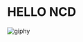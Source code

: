 # HELLO NCD


![giphy](https://github.com/user-attachments/assets/7983f72a-7a0e-4d37-8b80-5b55696c9137)


